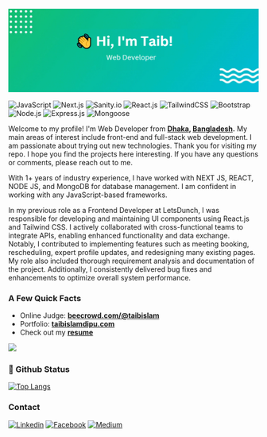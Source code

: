 ![Header](https://raw.githubusercontent.com/taibislamdipu/taibislamdipu/main/assets/github-profile-header.png)

![JavaScript](https://img.shields.io/badge/JavaScript-F7DF1E?style=flat-square&logo=javascript&logoColor=black)
![Next.js](https://img.shields.io/badge/Next.js-000000?style=flat-square&logo=nextdotjs&logoColor=white)
![Sanity.io](https://img.shields.io/badge/Sanity.io-F04436?logo=sanity&logoColor=white)
![React.js](https://img.shields.io/badge/-ReactJs-61DAFB?logo=react&logoColor=white&style=flat-square)
![TailwindCSS](https://img.shields.io/badge/Tailwind_CSS-07B0CE?style=flat-square&logo=tailwind-css&logoColor=white)
![Bootstrap](https://img.shields.io/badge/Bootstrap-563D7C?style=flat-square&logo=bootstrap&logoColor=white)
![Node.js](https://img.shields.io/badge/Node.js-43853D?style=flat-square&logo=node.js&logoColor=white)
![Express.js](https://img.shields.io/badge/Express.js-292929?logo=express&logoColor=white)
![Mongoose](https://img.shields.io/badge/Mongoose-yellowgreen)

Welcome to my profile! I'm Web Developer from **[Dhaka](https://en.wikipedia.org/wiki/Dhaka), [Bangladesh](https://en.wikipedia.org/wiki/Bangladesh).** My main areas of interest include front-end and full-stack web development. I am passionate about trying out new technologies. Thank you for visiting my repo. I hope you find the projects here interesting. If you have any questions or comments, please reach out to me.

With 1+ years of industry experience, I have worked with NEXT JS, REACT, NODE JS, and MongoDB for database management. I am confident in working with any JavaScript-based frameworks.

In my previous role as a Frontend Developer at LetsDunch, I was responsible for developing and maintaining UI components using React.js and Tailwind CSS. I actively collaborated with cross-functional teams to integrate APIs, enabling enhanced functionality and data exchange. Notably, I contributed to implementing features such as meeting booking, rescheduling, expert profile updates, and redesigning many existing pages. My role also included thorough requirement analysis and documentation of the project. Additionally, I consistently delivered bug fixes and enhancements to optimize overall system performance.

### A Few Quick Facts

- Online Judge: **[beecrowd.com/@taibislam](https://www.beecrowd.com.br/judge/en/profile/834556)**
- Portfolio: **[taibislamdipu.com](https://taibislamdipu.netlify.app)**
- Check out my **[resume](https://drive.google.com/file/d/1zYMToXAO_OC6sUNnp5nM5LtBVq5r0fLU/view?usp=sharing)**

![](https://komarev.com/ghpvc/?username=taibislamdipu)

### 🚀 Github Status

[![Top Langs](https://github-readme-stats.vercel.app/api/top-langs/?username=taibislamdipu&layout=compact&theme=transparent&bg_color=1c1917&hide_border=true&text_color=ffffff&title_color=ffffff)](https://github.com/taibislamdipu/taibislamdipu)

### Contact
[![Linkedin](https://img.shields.io/badge/LinkedIn-0077B5?style=flat-square&logo=linkedin&logoColor=white)](https://www.linkedin.com/in/taibislamdipu) 
[![Facebook](https://img.shields.io/badge/Facebook-1877F2?style=flat-square&logo=facebook&logoColor=white)](https://facebook.com/taibislamdipu)
[![Medium](https://img.shields.io/badge/Medium-black?style=flat-square&logo=medium&logoColor=white)](https://medium.com/@taibislamdipu)

